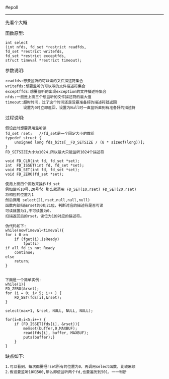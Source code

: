 #epoll

-----------------------
先看个大概

函数原型:

    int select
    (int nfds, fd_set *restrict readfds,
    fd_set *restrict writefds, 
    fd_set *restrict exceptfds,
    struct timeval *restrict timeout);

参数说明:

    readfds:想要监听的可以读的文件描述符集合
    writefds:想要监听的可以写的文件描述符集合
    exceptffds:想要监听的出现exception的文件描述符集合
    nfds:一般是上面三个想监听的文件描述符的最大值
    timeout:超时时间，过了这个时间还是没要准备好的描述符就返回
            设置为0时立即返回，设置为Null时一直监听直到有准备好的描述符


过程说明:
    
    假设此时想要调用监听读
    fd_set rset;   //fd_set是一个固定大小的数组
    typedef struct {
        unsigned long fds_bits[__FD_SETSIZE / (8 * sizeof(long))];
    } 
    FD_SETSIZE大小为1024,所以最大只能监听1024个描述符

    void FD_CLR(int fd, fd_set *set); 
    int  FD_ISSET(int fd, fd_set *set);
    void FD_SET(int fd, fd_set *set);
    void FD_ZERO(fd_set *set);
    
    使用上面四个函数来操作fd_set
    例如监听10号,20号fd 那么就调用 FD_SET(10,rset) FD_SET(20,rset)
    将相应的位置为1
    然后调用 select(21,rset,null,null,null)
    函数内部扫描rset的0到21位，判断对应的描述符是否可读
    可读就置为1,不可读置为0.
    扫描返回后的rset，读位为1的对应的描述符。
    
    伪代码如下:
    while(nowTimeval<timeval){
    for i 0->n
        if (fget(i).isReady)
            fput(i)
    if all fd is not Ready
        continue;
    else
        return;
    }

    
    下面是一个简单实例:
    while(1){
	FD_ZERO(&rset);
  	for (i = 0; i< 5; i++ ) {
  		FD_SET(fds[i],&rset);
  	}

	select(max+1, &rset, NULL, NULL, NULL);
 
	for(i=0;i<5;i++) {
		if (FD_ISSET(fds[i], &rset)){
			memset(buffer,0,MAXBUF);
			read(fds[i], buffer, MAXBUF);
			puts(buffer);}
        }  
    }
    
缺点如下:
    
    1.可以看到，每次都要把rset所有的位置为0，再调用select函数，比较麻烦
    2.假设要监听10和500,那么即使监听两个fd,也要遍历到501，一一判断

    


    

